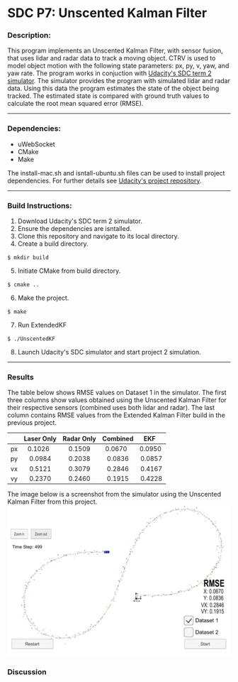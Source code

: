 # SDC P7: Unscented Kalman Filter

[//]: # (Image References)

[image1]: ./images/dataset1.jpeg "Dataset 1"
[image2]: ./images/dataset2.jpeg "Dataset 2"
[image3]: ./images/laser_nis.jpeg "Laser NIS"
[image4]: ./images/radar_nis.jpeg "Radar NIS"

### Description:
This program implements an Unscented Kalman Filter, with sensor fusion, that uses lidar and radar data to track a moving object. CTRV is used to model object motion with the following state parameters: px, py, v, yaw, and yaw rate. The program works in conjuction with [Udacity's SDC term 2 simulator](https://github.com/udacity/self-driving-car-sim/releases). The simulator provides the program with simulated lidar and radar data. Using this data the program estimates the state of the object being tracked. The estimated state is compared with ground truth values to calculate the root mean squared error (RMSE).

---

### Dependencies:

* uWebSocket
* CMake
* Make

The install-mac.sh and isntall-ubuntu.sh files can be used to install project dependencies. For further details see [Udacity's project repository](https://github.com/udacity/CarND-Extended-Kalman-Filter-Project).

---

### Build Instructions:

1. Download Udacity's SDC term 2 simulator.
2. Ensure the dependencies are isntalled.
3. Clone this repository and navigate to its local directory.
4. Create a build directory.
```shell
$ mkdir build  
```
5. Initiate CMake from build directory.
```shell
$ cmake ..   
```
6. Make the project.
```shell
$ make  
```
7. Run ExtendedKF
```shell
$ ./UnscentedKF  
```
8. Launch Udacity's SDC simulator and start project 2 simulation.

---

### Results

The table below shows RMSE values on Dataset 1 in the simulator. The first three columns show values obtained using the Unscented Kalman Filter for their respective sensors (combined uses both lidar and radar). The last column contains RMSE values from the Extended Kalman Filter build in the previous project.

|     | Laser Only | Radar Only | Combined   | EKF       |
|:---:|:----------:|:----------:|:----------:|:---------:|
| px  | 0.1026     | 0.1509     | 0.0670     | 0.0950    |
| py  | 0.0984     | 0.2038     | 0.0836     | 0.0857    |
| vx  | 0.5121     | 0.3079     | 0.2846     | 0.4167    |
| vy  | 0.2370     | 0.2460     | 0.1915     | 0.4228    |
  
  
The image below is a screenshot from the simulator using the Unscented Kalman Filter from this project.
![alt text][image1]

### Discussion


